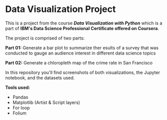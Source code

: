 # Data Visualization Project

This is a project from the course ***Data Visualization with Python*** which is a part of **IBM's Data Science Professional Certificate offered on Coursera**.

The project is comprised of two parts:

**Part 01:**
Generate a bar plot to summarize ther esults of a survey that was conducted to gauge an audience interest in different data science topics

**Part 02:**
Generate a chloropleth map of the crime rate in San Francisco

In this repository you'll find screenshots of both visualizations, the Jupyter notebook, and the datasets used.

**Tools used:**
- Pandas
- Matplotlib (Artist & Script layers)
- For loop
- Folium
